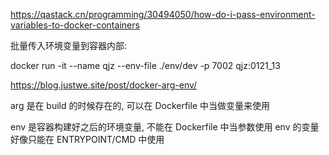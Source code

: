

https://qastack.cn/programming/30494050/how-do-i-pass-environment-variables-to-docker-containers

批量传入环境变量到容器内部:

  docker run -it --name qjz --env-file ./env/dev -p 7002 qjz:0121_13


https://blog.justwe.site/post/docker-arg-env/

 
  arg 是在 build 的时候存在的, 可以在 Dockerfile 中当做变量来使用
  
  env 是容器构建好之后的环境变量, 不能在 Dockerfile 中当参数使用
  env 的变量好像只能在 ENTRYPOINT/CMD 中使用
